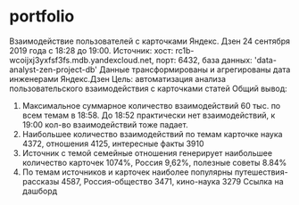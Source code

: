 # portfolio
Взаимодействие 
пользователей с карточками 
Яндекс. Дзен
24 сентября 2019 года с 18:28 до 19:00.
Источник: хост: rc1b-wcoijxj3yxfsf3fs.mdb.yandexcloud.net,
 порт: 6432,
 база данных: 'data-analyst-zen-project-db'
Данные трансформированы и агрегированы дата инженерами Яндекс.Дзен
Цель: автоматизация анализа пользовательского 
взаимодействия с карточками статей
Общий вывод:
1. Максимальное суммарное количество взаимодействий 60 тыс. по всем темам в 
18:58. До 18:52 практически нет взаимодействий, к 19:00 кол-во взаимодействий 
тоже падает. 
2. Наибольшее количество взаимодействий по темам карточке наука 4372, 
отношения 4125, интересные факты 3910 
3. Источник с темой семейные отношения генерирует наибольшее количество 
карточек 1074%, Россия 9,62%, полезные советы 8.84%
4. По темам источников и карточек наиболее популярны путешествия-рассказы 
4587, Россия-общество 3471, кино-наука 3279
 Ссылка на дашборд

